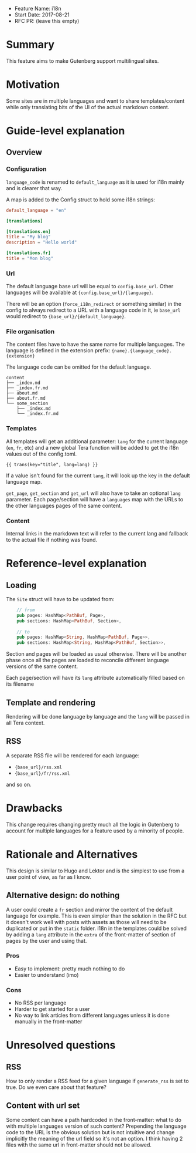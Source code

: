 - Feature Name: i18n
- Start Date: 2017-08-21
- RFC PR: (leave this empty)

# Summary
[summary]: #summary

This feature aims to make Gutenberg support multilingual sites.

# Motivation
[motivation]: #motivation

Some sites are in multiple languages and want to share templates/content while only translating
bits of the UI of the actual markdown content.

# Guide-level explanation
[guide-level-explanation]: #guide-level-explanation

## Overview

### Configuration
`language_code` is renamed to `default_language` as it is used for i18n mainly and is clearer that way.

A map is added to the Config struct to hold some i18n strings:

```toml
default_language = "en"

[translations]

[translations.en]
title = "My blog"
description = "Hello world"

[translations.fr]
title = "Mon blog"
```

### Url

The default language base url will be equal to `config.base_url`.
Other languages will be available at `{config.base_url}/{language}`.

There will be an option (`force_i18n_redirect` or something similar) in the config
to always redirect to a URL with a language code in it, ie `base_url` would redirect
to `{base_url}/{default_language}`.


### File organisation
The content files have to have the same name for multiple languages.
The language is defined in the extension prefix: `{name}.{language_code}.{extension}`

The language code can be omitted for the default language.

```shell
content
├── _index.md
├── _index.fr.md
├── about.md
├── about.fr.md
└── some_section
    ├── _index.md
    └── _index.fr.md

```

### Templates
All templates will get an additional parameter: `lang` for the current language (`en`, `fr`, etc)
and a new global Tera function will be added to get the i18n values out of the config.toml.

```jinja2
{{ trans(key="title", lang=lang) }}
```
If a value isn't found for the current `lang`, it will look up the key in the default language map.

`get_page`, `get_section` and `get_url` will also have to take an optional `lang` parameter.
Each page/section will have a `languages` map with the URLs to the other languages pages of the same content.

### Content
Internal links in the markdown text will refer to the current lang and fallback to the actual file if nothing was found.

# Reference-level explanation
[reference-level-explanation]: #reference-level-explanation

## Loading
The `Site` struct will have to be updated from:
```rust
    // from
    pub pages: HashMap<PathBuf, Page>,
    pub sections: HashMap<PathBuf, Section>,
    
    // to
    pub pages: HashMap<String, HashMap<PathBuf, Page>>,
    pub sections: HashMap<String, HashMap<PathBuf, Section>>,
```

Section and pages will be loaded as usual otherwise.
There will be another phase once all the pages are loaded to reconcile different language versions of the same content.

Each page/section will have its `lang` attribute automatically filled based on its filename

## Template and rendering

Rendering will be done language by language and the `lang` will be passed in all Tera context.

## RSS 
A separate RSS file will be rendered for each language:

- `{base_url}/rss.xml`
- `{base_url}/fr/rss.xml`

and so on.

# Drawbacks
[drawbacks]: #drawbacks

This change requires changing pretty much all the logic in Gutenberg to account for multiple languages for a feature
used by a minority of people.

# Rationale and Alternatives
[alternatives]: #alternatives

This design is similar to Hugo and Lektor and is the simplest to use from a user point of view, as far as I know.

## Alternative design: do nothing
A user could create a `fr` section and mirror the content of the default language for example. 
This is even simpler than the solution in the RFC but it doesn't work well with posts with assets as those will need
to be duplicated or put in the `static` folder. 
i18n in the templates could be solved by adding a `lang` attribute in the `extra` of the front-matter of section of pages by
the user and using that.

### Pros
- Easy to implement: pretty much nothing to do
- Easier to understand (imo)

### Cons
- No RSS per language
- Harder to get started for a user
- No way to link articles from different languages unless it is done manually in the front-matter


# Unresolved questions
[unresolved]: #unresolved-questions

## RSS
How to only render a RSS feed for a given language if `generate_rss` is set to true. Do we even care about that feature?

## Content with url set
Some content can have a path hardcoded in the front-matter: what to do with multiple languages version
of such content? 
Prepending the language code to the URL is the obvious solution but is not intuitive and change implicitly
the meaning of the url field so it's not an option. 
I think having 2 files with the same url in front-matter should not be allowed.
